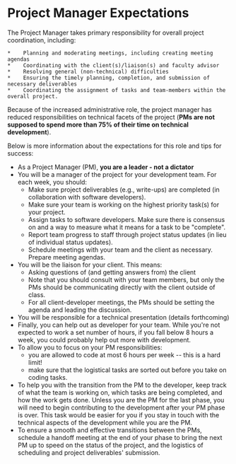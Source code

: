 
# Project Manager Expectations

The Project Manager takes primary responsibility for overall project coordination, including:

    *    Planning and moderating meetings, including creating meeting agendas
    *    Coordinating with the client(s)/liaison(s) and faculty advisor
    *    Resolving general (non-technical) difficulties
    *    Ensuring the timely planning, completion, and submission of necessary deliverables
    *    Coordinating the assignment of tasks and team-members within the overall project.

Because of the increased administrative role, the project manager has reduced responsibilities on technical facets of the project (**PMs are not supposed to spend more than 75% of their time on technical development**).

Below is more information about the expectations for this role and tips for success:
*    As a Project Manager (PM), **you are a leader - not a dictator**
*    You will be a manager of the project for your development team. For each week, you should:
     +   Make sure project deliverables (e.g., write-ups) are completed (in collaboration with software developers).
     +   Make sure your team is working on the highest priority task(s) for your project.
     +   Assign tasks to software developers. Make sure there is consensus on and a way to measure what it means for a task to be "complete".
     +   Report team progress to staff through project status updates (in lieu of individual status updates).
     +   Schedule meetings with your team and the client as necessary. Prepare meeting agendas.
*    You will be the liaison for your client. This means:
     +   Asking questions of (and getting answers from) the client
     +   Note that you should consult with your team members, but only the PMs should be communicating directly with the client outside of class.
     +   For all client-developer meetings, the PMs should be setting the agenda and leading the discussion.
*    You will be responsible for a technical presentation (details forthcoming)
*    Finally, you can help out as developer for your team. While you're not expected to work a set number of hours, if you fall below 8 hours a week, you could probably help out more with development.
*    To allow you to focus on your PM responsibilities:
     +   you are allowed to code at most 6 hours per week -- this is a hard limit!
     +   make sure that the logistical tasks are sorted out before you take on coding tasks.
*    To help you with the transition from the PM to the developer, keep track of what the team is working on, which tasks are being completed, and how the work gets done. Unless you are the PM for the last phase, you will need to begin contributing to the development after your PM phase is over. This task would be easier for you if you stay in touch with the technical aspects of the development while you are the PM.
*    To ensure a smooth and effective transitions between the PMs, schedule a handoff meeting at the end of your phase to bring the next PM up to speed on the status of the project, and the logistics of scheduling and project deliverables' submission.

